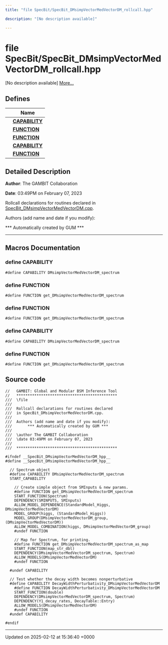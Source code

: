 ```yaml
---
title: "file SpecBit/SpecBit_DMsimpVectorMedVectorDM_rollcall.hpp"

description: "[No description available]"

---
```


# file SpecBit/SpecBit_DMsimpVectorMedVectorDM_rollcall.hpp

[No description available] [More...](#detailed-description)

## Defines

|                | Name           |
| -------------- | -------------- |
|  | **[CAPABILITY](/documentation/code/files/specbit__dmsimpvectormedvectordm__rollcall_8hpp/#define-capability)**  |
|  | **[FUNCTION](/documentation/code/files/specbit__dmsimpvectormedvectordm__rollcall_8hpp/#define-function)**  |
|  | **[FUNCTION](/documentation/code/files/specbit__dmsimpvectormedvectordm__rollcall_8hpp/#define-function)**  |
|  | **[CAPABILITY](/documentation/code/files/specbit__dmsimpvectormedvectordm__rollcall_8hpp/#define-capability)**  |
|  | **[FUNCTION](/documentation/code/files/specbit__dmsimpvectormedvectordm__rollcall_8hpp/#define-function)**  |

## Detailed Description


**Author**: The GAMBIT Collaboration 

**Date**: 03:49PM on February 07, 2023

Rollcall declarations for routines declared in [SpecBit_DMsimpVectorMedVectorDM.cpp](/documentation/code/files/specbit__dmsimpvectormedvectordm_8cpp/#file-src-specbit-dmsimpvectormedvectordm-cpp).

Authors (add name and date if you modify): 

 *** Automatically created by GUM *** 


------------------




## Macros Documentation

### define CAPABILITY

```
#define CAPABILITY DMsimpVectorMedVectorDM_spectrum
```


### define FUNCTION

```
#define FUNCTION get_DMsimpVectorMedVectorDM_spectrum
```


### define FUNCTION

```
#define FUNCTION get_DMsimpVectorMedVectorDM_spectrum
```


### define CAPABILITY

```
#define CAPABILITY DMsimpVectorMedVectorDM_spectrum
```


### define FUNCTION

```
#define FUNCTION get_DMsimpVectorMedVectorDM_spectrum
```


## Source code

```
//   GAMBIT: Global and Modular BSM Inference Tool
//   *********************************************
///  \file
///
///  Rollcall declarations for routines declared 
///  in SpecBit_DMsimpVectorMedVectorDM.cpp.
///
///  Authors (add name and date if you modify):    
///       *** Automatically created by GUM ***     
///                                                
///  \author The GAMBIT Collaboration             
///  \date 03:49PM on February 07, 2023
///                                                
///  ********************************************* 

#ifndef __SpecBit_DMsimpVectorMedVectorDM_hpp__
#define __SpecBit_DMsimpVectorMedVectorDM_hpp__

  // Spectrum object
  #define CAPABILITY DMsimpVectorMedVectorDM_spectrum
  START_CAPABILITY

    // Create simple object from SMInputs & new params.
    #define FUNCTION get_DMsimpVectorMedVectorDM_spectrum
    START_FUNCTION(Spectrum)
    DEPENDENCY(SMINPUTS, SMInputs)
    ALLOW_MODEL_DEPENDENCE(StandardModel_Higgs, DMsimpVectorMedVectorDM)
    MODEL_GROUP(higgs, (StandardModel_Higgs))
    MODEL_GROUP(DMsimpVectorMedVectorDM_group, (DMsimpVectorMedVectorDM))
    ALLOW_MODEL_COMBINATION(higgs, DMsimpVectorMedVectorDM_group)
    #undef FUNCTION

    // Map for Spectrum, for printing.
    #define FUNCTION get_DMsimpVectorMedVectorDM_spectrum_as_map
    START_FUNCTION(map_str_dbl)
    DEPENDENCY(DMsimpVectorMedVectorDM_spectrum, Spectrum)
    ALLOW_MODELS(DMsimpVectorMedVectorDM)
    #undef FUNCTION

  #undef CAPABILITY

  // Test whether the decay width becomes nonperturbative
  #define CAPABILITY DecayWidthPerturbativity_DMsimpVectorMedVectorDM
    #define FUNCTION DecayWidthPerturbativity_DMsimpVectorMedVectorDM
    START_FUNCTION(double)
    DEPENDENCY(DMsimpVectorMedVectorDM_spectrum, Spectrum)
    DEPENDENCY(Y1_decay_rates, DecayTable::Entry)
    ALLOW_MODELS(DMsimpVectorMedVectorDM)
    #undef FUNCTION
  #undef CAPABILITY

#endif
```


-------------------------------

Updated on 2025-02-12 at 15:36:40 +0000
